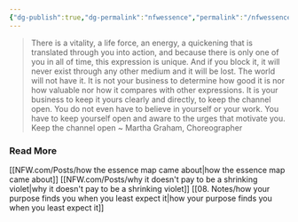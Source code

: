 ```yaml
---
{"dg-publish":true,"dg-permalink":"nfwessence","permalink":"/nfwessence/","dgHomeLink":true,"dgPassFrontmatter":false}
---
```



> There is a vitality, a life force, an energy, a quickening that is translated through you into action, and because there is only one of you in all of time, this expression is unique. And if you block it, it will never exist through any other medium and it will be lost. The world will not have it. It is not your business to determine how good it is nor how valuable nor how it compares with other expressions. It is your business to keep it yours clearly and directly, to keep the channel open. You do not even have to believe in yourself or your work. You have to keep yourself open and aware to the urges that motivate you. Keep the channel open ~ Martha Graham, Choreographer

### Read More

[[NFW.com/Posts/how the essence map came about|how the essence map came about]]
[[NFW.com/Posts/why it doesn't pay to be a shrinking violet|why it doesn't pay to be a shrinking violet]]
[[08. Notes/how your purpose finds you when you least expect it|how your purpose finds you when you least expect it]]